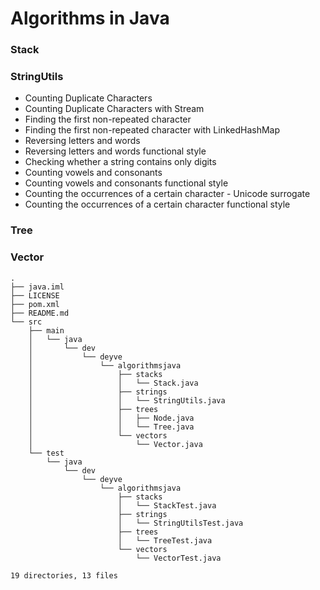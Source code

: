 # Algorithms in Java

### Stack

### StringUtils

- Counting Duplicate Characters
- Counting Duplicate Characters with Stream
- Finding the first non-repeated character
- Finding the first non-repeated character with LinkedHashMap
- Reversing letters and words
- Reversing letters and words functional style
- Checking whether a string contains only digits
- Counting vowels and consonants
- Counting vowels and consonants functional style
- Counting the occurrences of a certain character - Unicode surrogate
- Counting the occurrences of a certain character functional style       

### Tree

### Vector

```text
.
├── java.iml
├── LICENSE
├── pom.xml
├── README.md
└── src
    ├── main
    │   └── java
    │       └── dev
    │           └── deyve
    │               └── algorithmsjava
    │                   ├── stacks
    │                   │   └── Stack.java
    │                   ├── strings
    │                   │   └── StringUtils.java
    │                   ├── trees
    │                   │   ├── Node.java
    │                   │   └── Tree.java
    │                   └── vectors
    │                       └── Vector.java
    └── test
        └── java
            └── dev
                └── deyve
                    └── algorithmsjava
                        ├── stacks
                        │   └── StackTest.java
                        ├── strings
                        │   └── StringUtilsTest.java
                        ├── trees
                        │   └── TreeTest.java
                        └── vectors
                            └── VectorTest.java

19 directories, 13 files
```

